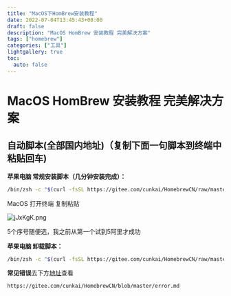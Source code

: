 ```yaml
---
title: "MacOS下HomBrew安装教程"
date: 2022-07-04T13:45:43+08:00
draft: false
description: "MacOS HomBrew 安装教程 完美解决方案"
tags: ["homebrew"]
categories: ["工具"]
lightgallery: true
toc:
  auto: false
---
```


# MacOS HomBrew 安装教程 完美解决方案

## 自动脚本(全部国内地址)（复制下面一句脚本到终端中粘贴回车)

**苹果电脑 常规安装脚本（几分钟安装完成）：**

```bash
/bin/zsh -c "$(curl -fsSL https://gitee.com/cunkai/HomebrewCN/raw/master/Homebrew.sh)"
```

MacOS 打开终端 复制粘贴

![jJxKgK.png](https://s1.ax1x.com/2022/07/04/jJxKgK.png)

5个序号随便选，我之前从第一个试到5阿里才成功

**苹果电脑 卸载脚本：**

```bash
/bin/zsh -c "$(curl -fsSL https://gitee.com/cunkai/HomebrewCN/raw/master/HomebrewUninstall.sh)"
```

**常见错误**去下方[地址](https://link.zhihu.com/?target=https%3A//gitee.com/cunkai/HomebrewCN/blob/master/error.md)查看

```http
https://gitee.com/cunkai/HomebrewCN/blob/master/error.md
```